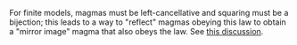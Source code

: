 For finite models, magmas must be left-cancellative and squaring must be a bijection; this leads to a way to "reflect" magmas obeying this law to obtain a "mirror image" magma that also obeys the law.  See [this discussion](https://leanprover.zulipchat.com/#narrow/channel/458659-Equational/topic/Austin.20pairs/near/484117783).
